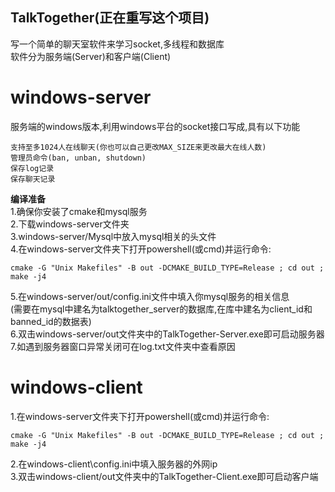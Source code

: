## TalkTogether(正在重写这个项目)
写一个简单的聊天室软件来学习socket,多线程和数据库  
软件分为服务端(Server)和客户端(Client)  
# windows-server
服务端的windows版本,利用windows平台的socket接口写成,具有以下功能
```
支持至多1024人在线聊天(你也可以自己更改MAX_SIZE来更改最大在线人数)
管理员命令(ban, unban, shutdown)
保存log记录
保存聊天记录
```
**编译准备**  
1.确保你安装了cmake和mysql服务  
2.下载windows-server文件夹  
3.windows-server/Mysql中放入mysql相关的头文件  
4.在windows-server文件夹下打开powershell(或cmd)并运行命令:
```
cmake -G "Unix Makefiles" -B out -DCMAKE_BUILD_TYPE=Release ; cd out ; make -j4
```
5.在windows-server/out/config.ini文件中填入你mysql服务的相关信息  
(需要在mysql中建名为talktogether_server的数据库,在库中建名为client_id和banned_id的数据表)  
6.双击windows-server/out文件夹中的TalkTogether-Server.exe即可启动服务器  
7.如遇到服务器窗口异常关闭可在log.txt文件夹中查看原因  
# windows-client
1.在windows-server文件夹下打开powershell(或cmd)并运行命令:
```
cmake -G "Unix Makefiles" -B out -DCMAKE_BUILD_TYPE=Release ; cd out ; make -j4
```
2.在windows-client\config.ini中填入服务器的外网ip  
3.双击windows-client/out文件夹中的TalkTogether-Client.exe即可启动客户端
